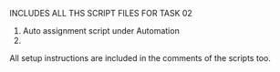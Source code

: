 INCLUDES ALL THS SCRIPT FILES FOR TASK 02 

1. Auto assignment script under Automation
2.

All setup instructions are included in the comments of the scripts too.
